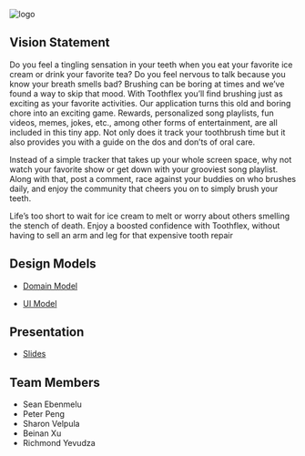 ![logo](https://github.com/calvin-cs262-fall2021-teamF/toothflex-project/blob/main/Logo.png)

## Vision Statement 
Do you feel a tingling sensation in your teeth when you eat your favorite ice cream or drink your favorite tea? Do you feel nervous to talk because you know your breath smells bad? Brushing can be boring at times and we’ve found a way to skip that mood. With Toothflex you’ll find brushing just as exciting as your favorite activities. Our application turns this old and boring chore into an exciting game. Rewards, personalized song playlists, fun videos, memes, jokes, etc., among other forms of entertainment, are all included in this tiny app. Not only does it track your toothbrush time but it also provides you with a guide on the dos and don’ts of oral care. 

Instead of a simple tracker that takes up your whole screen space, why not watch your favorite show or get down with your grooviest song playlist. Along with that, post a comment, race against your buddies on who brushes daily, and enjoy the community that cheers you on to simply brush your teeth.

Life’s too short to wait for ice cream to melt or worry about others smelling the stench of death. Enjoy a boosted confidence with Toothflex, without having to sell an arm and leg for that expensive tooth repair

## Design Models
* [Domain Model](https://github.com/calvin-cs262-fall2021-teamF/toothflex-project/blob/main/Domain.PNG)

* [UI Model](https://github.com/calvin-cs262-fall2021-teamF/toothflex-project/blob/main/UI%20model.jpg)

## Presentation
* [Slides](https://www.canva.com/design/DAEuvEOmOBg/Szif9Fgysw4mVaoTTaXuGw/view?utm_content=DAEuvEOmOBg&utm_campaign=designshare&utm_medium=link&utm_source=sharebutton)


## Team Members
- Sean Ebenmelu
- Peter Peng
- Sharon Velpula
- Beinan Xu
- Richmond Yevudza
